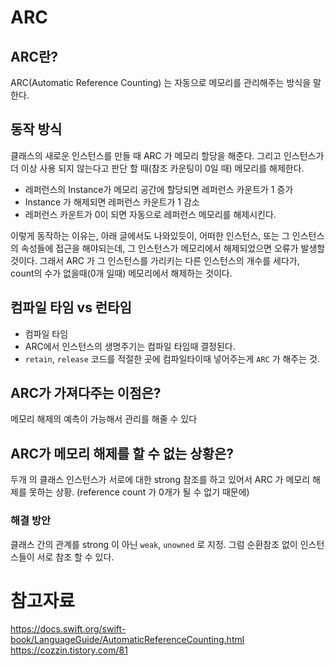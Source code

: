 # ARC
## ARC란?
ARC(Automatic Reference Counting) 는 자동으로 메모리를 관리해주는 방식을 말한다.

## 동작 방식
클래스의 새로운 인스턴스를 만들 때 ARC 가 메모리 할당을 해준다. 
그리고 인스턴스가 더 이상 사용 되지 않는다고 판단 할 때(참조 카운팅이 0일 때) 메모리를 해제한다. 
- 레퍼런스의 Instance가 메모리 공간에 할당되면 레퍼런스 카운트가 1 증가
- Instance 가 해제되면 레퍼런스 카운트가 1 감소
- 레퍼런스 카운트가 0이 되면 자동으로 레퍼런스 메모리를 해제시킨다.

이렇게 동작하는 이유는, 아래 글에서도 나와있듯이, 어떠한 인스턴스, 또는 그 인스턴스의 속성들에 접근을 해야되는데, 그 인스턴스가 메모리에서 해제되었으면 오류가 발생할것이다. 
그래서 ARC 가 그 인스턴스를 가리키는 다른 인스턴스의 개수를 세다가, count의 수가 없을때(0개 일때) 메모리에서 해제하는 것이다.

## 컴파일 타임 vs 런타임
- 컴파일 타임
- ARC에서 인스턴스의 생명주기는 컴파일 타임때 결정된다.
- `retain`, `release` 코드를 적절한 곳에 컴파일타이때 넣어주는게 `ARC` 가 해주는 것.

## ARC가 가져다주는 이점은?
메모리 해제의 예측이 가능해서 관리를 해줄 수 있다

## ARC가 메모리 해제를 할 수 없는 상황은?
두개 의 클래스 인스턴스가 서로에 대한 strong 참조를 하고 있어서 ARC 가 메모리 해제를 못하는 상황. 
(reference count 가 0개가 될 수 없기 때문에)

### 해결 방안
클래스 간의 관계를 strong 이 아닌 `weak`, `unowned` 로 지정. 그럼 순환참조 없이 인스턴스들이 서로 참조 할 수 있다.

# 참고자료
https://docs.swift.org/swift-book/LanguageGuide/AutomaticReferenceCounting.html
https://cozzin.tistory.com/81
